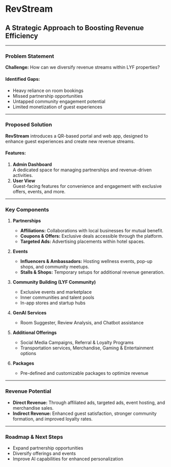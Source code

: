 # RevStream

## A Strategic Approach to Boosting Revenue Efficiency

---

### Problem Statement

**Challenge:** How can we diversify revenue streams within LYF properties?

#### Identified Gaps:
- Heavy reliance on room bookings
- Missed partnership opportunities
- Untapped community engagement potential
- Limited monetization of guest experiences

---

### Proposed Solution

**RevStream** introduces a QR-based portal and web app, designed to enhance guest experiences and create new revenue streams.

#### Features:
1. **Admin Dashboard**  
   A dedicated space for managing partnerships and revenue-driven activities.
2. **User View**  
   Guest-facing features for convenience and engagement with exclusive offers, events, and more.

---

### Key Components

1. **Partnerships**  
   - **Affiliations:** Collaborations with local businesses for mutual benefit.
   - **Coupons & Offers:** Exclusive deals accessible through the platform.
   - **Targeted Ads:** Advertising placements within hotel spaces.

2. **Events**
   - **Influencers & Ambassadors:** Hosting wellness events, pop-up shops, and community meetups.
   - **Stalls & Shops:** Temporary setups for additional revenue generation.

3. **Community Building (LYF Community)**
   - Exclusive events and marketplace
   - Inner communities and talent pools
   - In-app stores and startup hubs

4. **GenAI Services**
   - Room Suggester, Review Analysis, and Chatbot assistance

5. **Additional Offerings**
   - Social Media Campaigns, Referral & Loyalty Programs
   - Transportation services, Merchandise, Gaming & Entertainment options

6. **Packages**
   - Pre-defined and customizable packages to optimize revenue

---

### Revenue Potential

- **Direct Revenue:** Through affiliated ads, targeted ads, event hosting, and merchandise sales.
- **Indirect Revenue:** Enhanced guest satisfaction, stronger community formation, and improved loyalty rates.

---

### Roadmap & Next Steps

- Expand partnership opportunities
- Diversify offerings and events
- Improve AI capabilities for enhanced personalization
